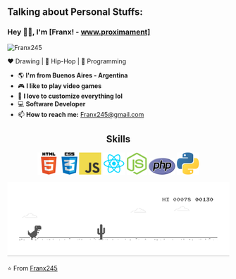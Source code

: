 <br/>

## **Talking about Personal Stuffs:**
### Hey 👋🏽, I'm [Franx! - www.proximament]  
<p align="left"> <img src="https://komarev.com/ghpvc/?username=Franx245" alt="Franx245" /> </p> 

:heart: Drawing | :black_heart: Hip-Hop | :blue_heart: Programming

- :earth_americas: **I'm from Buenos Aires - Argentina**
- :video_game: **I like to play video games**
- :gem: **I love to customize everything lol**
- 💻 **Software Developer**
- 📫 **How to reach me:** Franx245@gmail.com
<h2 align="center">Skills</h2>

<div align="center">
  <img src='./images/skills/html.png' height='50px'>
  <img src='./images/skills/css.png' height='50px'>
  <img src='./images/skills/javascript.jpg' height='50px'>
  <img src='./images/skills/react.png' height='50px'>
  <img src='./images/skills/nodejs.png' height='50px'>
  <img src='./images/skills/php.png' width="60px" height='38px'>
  <img src='./images/skills/python.png' height='50px'>
</div>



![Dino](https://raw.githubusercontent.com/sanket9006/sanket9006/master/dino.gif)




⭐️ From [Franx245](https://github.com/[Franx245])
